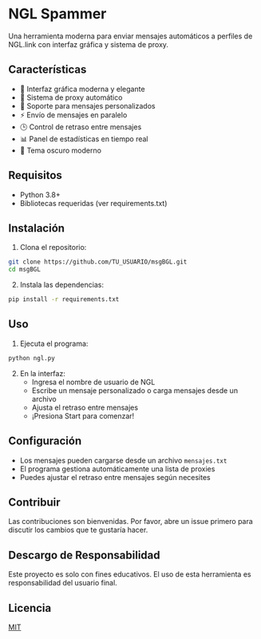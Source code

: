 # NGL Spammer

Una herramienta moderna para enviar mensajes automáticos a perfiles de NGL.link con interfaz gráfica y sistema de proxy.

## Características

- 🎯 Interfaz gráfica moderna y elegante
- 🔄 Sistema de proxy automático
- 📝 Soporte para mensajes personalizados
- ⚡ Envío de mensajes en paralelo
- 🕒 Control de retraso entre mensajes
- 📊 Panel de estadísticas en tiempo real
- 🌈 Tema oscuro moderno

## Requisitos

- Python 3.8+
- Bibliotecas requeridas (ver requirements.txt)

## Instalación

1. Clona el repositorio:
```bash
git clone https://github.com/TU_USUARIO/msgBGL.git
cd msgBGL
```

2. Instala las dependencias:
```bash
pip install -r requirements.txt
```

## Uso

1. Ejecuta el programa:
```bash
python ngl.py
```

2. En la interfaz:
   - Ingresa el nombre de usuario de NGL
   - Escribe un mensaje personalizado o carga mensajes desde un archivo
   - Ajusta el retraso entre mensajes
   - ¡Presiona Start para comenzar!

## Configuración

- Los mensajes pueden cargarse desde un archivo `mensajes.txt`
- El programa gestiona automáticamente una lista de proxies
- Puedes ajustar el retraso entre mensajes según necesites

## Contribuir

Las contribuciones son bienvenidas. Por favor, abre un issue primero para discutir los cambios que te gustaría hacer.

## Descargo de Responsabilidad

Este proyecto es solo con fines educativos. El uso de esta herramienta es responsabilidad del usuario final.

## Licencia

[MIT](LICENSE)
